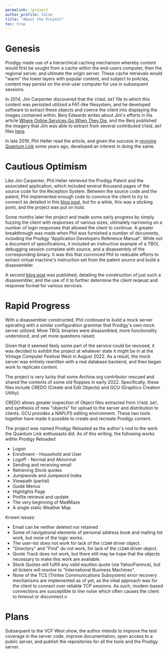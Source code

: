 ```yaml
---
permalink: /project
author_profile: false
title: "About the Project"
toc: true
---
```

# Genesis
Prodigy made use of a hierarchical caching mechanism whereby content would first be sought from a cache within the end-users computer, then the regional server, and ultimate the origin server.  These cache retrievals would "warm" the lower layers with popular content, and subject to policies, content may persist on the end-user computer for use in subsequent sessions.

In 2014, Jim Carpenter discovered that the `STAGE.DAT` file to which this content was persisted utilized a FAT-like filesystem, and he developed software to extract these objects and coerce the client into displaying the images contained within.  Benj Edwards writes about Jim's efforts in his article [Where Online Services Go When They Die](https://www.theatlantic.com/technology/archive/2014/07/where-online-services-go-when-they-die/374099/), and the Benj published the imagery that Jim was able to extract from several contributed `STAGE.DAT` files [here](https://www.flickr.com/photos/149332336@N06/albums).

In late 2019, Phil Heller read the article, and given the success in [reviving Quantum Link](https://orrtech.us/qlink/) some years ago, developed an interest in doing the same.

# Cautious Optimism
Like Jim Carpenter, Phil Heller retrieved the Prodigy Patent and the associated application, which included several thousand pages of the source code for the Reception System.  Between the source code and the patent, Phil implemented enough code to convince the client to *try* to connect as detailed in this [blog post](https://www.vintagecomputing.com/index.php/archives/2921/reverse-engineering-prodigy-part-1), but for a while, this was a sticking point, and the project was put on hold.

Some months later the project and made some early progress by simply fuzzing the client with responses of various sizes, ultimately narrowing on a number of login responses that allowed the client to continue.  A greater breakthrough was made when Phil was furnished a number of documents, including the Prodigy "Application Developers Reference Manual".  While not a document of specifications, it included an instructive example of a TBOL debugging session complete with source, and a disassembly of the corresponding binary.  It was this that convinced Phil to redouble efforts to extract virtual machine's instruction set from the patent source and build a disassembler.

A second [blog post](https://www.vintagecomputing.com/index.php/archives/3064/reverse-engineering-prodigy-part-2) was published, detailing the construction of just such a disassembler, and the use of it to further determine the client reqeust and response format for various services.

# Rapid Progress
With a disassembler constructed, Phil continued to build a mock server operating with a similar configuration grammar that Prodigy's own mock server utilized.  More TBOL binaries were disassmbled, more functionality understood, and yet more questions raised.

Given that it seemed likely some part of the service could be revivsed, it was decided to exhibit the project at whatever state it might be in at the Vintage Computer Festival West in August 2022.  As a result, the mock server was entirely rewritten with a real database backend, and then began work to replicate content.

The project is very lucky that some Archive.org contributor rescued and shared the contents of some old floppies in early 2022. Specifically, these files include CREDO (Create and Edit Objects) and GCU (Graphics Creation Utility).

CREDO allows greater inspection of Object files extracted from `STAGE.DAT`, and synthesis of new "objects" for upload to the server and distribution to clients.  GCU provides a NAPLPS editing environment.  These two tools together have made it possible to create and recreate Prodigy content.

The project was named Prodigy Reloaded as the author's nod to the work the Quantum Link enthusiasts did.  As of this writing, the following works within Prodigy Reloaded

- Logon
- Enrollment - Household and User
- Logoff - Normal and Abnormal
- Sending and receiving email
- Retrieving Stock quotes
- Jumpwords and Jumpword Index
- Viewpath (partial)
- Guide Menus
- Highlights Page
- Profile retrieval and update
- The very beginning of MadMaze
- A single static Weather Map

Known issues:

- Email can be neither deleted nor retained
- Some of navigational elements of personal address book and mailing list work, but none of the logic works.
- The user-list does not work for lack of the `CCDAM` driver object.
- "Directory" and "Find" do not work, for lack of the `CCDAM` driver object.
- Quote Track does not work, but there still may be hope that the objects necessary to make this work are available.
- Stock Quotes will fulfill any valid equities quote (via YahooFiannce), but all tickers will resolve to "International Business Machines".
- None of the TCS (Trintex Communications Subsystem) error recovery mechanisms are implemented as of yet, as the intial approach was for the client to connect over reliable TCP sessions.  As such, modem-based connections are susceptible to line noise which often causes the client to timeout or disconnect.o

# Plans
Subsequent to the VCF West show, the author intends to improve the test coverage in the server code, improve documentation, open access to a public server, and publish the repositories for all the tools and the Prodigy server.
